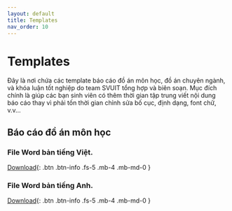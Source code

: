```yaml
---
layout: default
title: Templates
nav_order: 10
---
```


# Templates

Đây là nơi chứa các template báo cáo đồ án môn học, đồ án chuyên ngành, và khóa luận tốt nghiệp do team SVUIT tổng hợp và biên soạn. Mục đích chính là giúp các bạn sinh viên có thêm thời gian tập trung viết nội dung báo cáo thay vì phải tốn thời gian chỉnh sửa bố cục, định dạng, font chữ, v.v...

## Báo cáo đồ án môn học

### File Word bản tiếng Việt.

[Download](Template_Do_An_Mon_Hoc_VN.docx){: .btn .btn-info .fs-5 .mb-4 .mb-md-0 }

### File Word bản tiếng Anh.

[Download](Template_Do_An_Mon_Hoc_EN.docx){: .btn .btn-info .fs-5 .mb-4 .mb-md-0 }